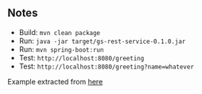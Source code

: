 ##  Notes

- Build: `mvn clean package`
- Run: `java -jar target/gs-rest-service-0.1.0.jar`
- Run: `mvn spring-boot:run`
- Test: `http://localhost:8080/greeting`
- Test: `http://localhost:8080/greeting?name=whatever`

Example extracted from [here](https://spring.io/guides/gs/rest-service/)
